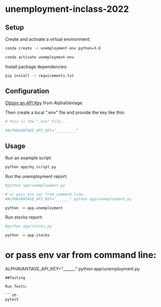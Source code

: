 # unemployment-inclass-2022


## Setup


Create and activate a virtual environment:

```sh
conda create -n unemployment-env python=3.8

conda activate unemployment-env
```

Install package dependencies:

```sh
pip install -r requirements.txt
```

## Configuration


[Obtain an API Key](https://www.alphavantage.co/support/#api-key) from AlphaVantage.

Then create a local ".env" file and provide the key like this:

```sh
# this is the ".env" file...

#ALPHAVANTAGE_API_KEY="_________"
```


## Usage

Run an example script:

```sh
python app/my_script.py
```

Run the unemployment report:

```sh
#python app/unemployment.py

# or pass env var from command line:
#ALPHAVANTAGE_API_KEY="______" python app/unemployment.py

python -m app.unemployment
```

Run stocks report:

```sh
#python app/stocks.py

python -m app.stocks
```



# or pass env var from command line:
ALPHAVANTAGE_API_KEY="______" python app/unemployment.py
```
##Testing 

Run Tests: 

```sh
pytest
```